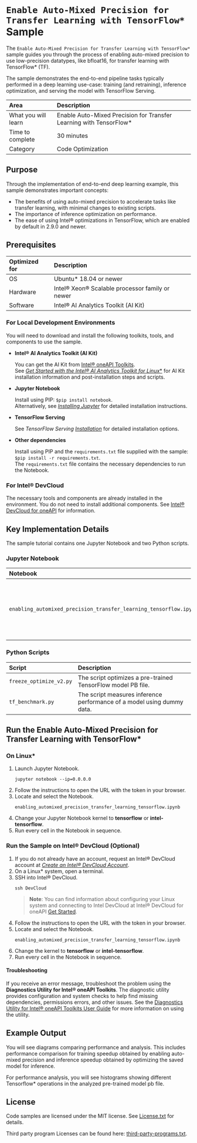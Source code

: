 # `Enable Auto-Mixed Precision for Transfer Learning with TensorFlow*` Sample

The `Enable Auto-Mixed Precision for Transfer Learning with TensorFlow*` sample guides you through the process of enabling auto-mixed precision to use low-precision datatypes, like bfloat16, for transfer learning with TensorFlow* (TF).

The sample demonstrates the end-to-end pipeline tasks typically performed in a deep learning use-case: training (and retraining), inference optimization, and serving the model with TensorFlow Serving.

| Area                    | Description
|:---                     |:---
| What you will learn     | Enable Auto-Mixed Precision for Transfer Learning with TensorFlow*
| Time to complete        | 30 minutes
| Category                | Code Optimization

## Purpose

Through the implementation of end-to-end deep learning example, this sample demonstrates important concepts:
- The benefits of using auto-mixed precision to accelerate tasks like transfer learning, with minimal changes to existing scripts.
- The importance of inference optimization on performance.
- The ease of using Intel® optimizations in TensorFlow, which are enabled by default in 2.9.0 and newer.

## Prerequisites

| Optimized for                     | Description
|:---                               |:---
| OS                                | Ubuntu* 18.04 or newer
| Hardware                          | Intel® Xeon® Scalable processor family or newer
| Software                          | Intel® AI Analytics Toolkit (AI Kit)

### For Local Development Environments

You will need to download and install the following toolkits, tools, and components to use the sample.

- **Intel® AI Analytics Toolkit (AI Kit)**

  You can get the AI Kit from [Intel® oneAPI Toolkits](https://www.intel.com/content/www/us/en/developer/tools/oneapi/toolkits.html#analytics-kit). <br> See [*Get Started with the Intel® AI Analytics Toolkit for Linux**](https://www.intel.com/content/www/us/en/develop/documentation/get-started-with-ai-linux) for AI Kit installation information and post-installation steps and scripts.

- **Jupyter Notebook**

  Install using PIP: `$pip install notebook`. <br> Alternatively, see [*Installing Jupyter*](https://jupyter.org/install) for detailed installation instructions.

- **TensorFlow Serving**

  See *TensorFlow Serving* [*Installation*](https://www.tensorflow.org/tfx/serving/setup) for detailed installation options.

- **Other dependencies**

  Install using PIP and the `requirements.txt` file supplied with the sample: `$pip install -r requirements.txt`. <br> The `requirements.txt` file contains the necessary dependencies to run the Notebook.

### For Intel® DevCloud

The necessary tools and components are already installed in the environment. You do not need to install additional components. See [Intel® DevCloud for oneAPI](https://devcloud.intel.com/oneapi/get_started/) for information.

## Key Implementation Details

The sample tutorial contains one Jupyter Notebook and two Python scripts.

### Jupyter Notebook

| Notebook                                                         | Description
|:---                                                              |:---
|`enabling_automixed_precision_transfer_learning_tensorflow.ipynb` | Enabling Auto-Mixed Precision for Transfer Learning with TensorFlow

### Python Scripts

| Script                   | Description
|:---                      |:---
|`freeze_optimize_v2.py`   |The script optimizes a pre-trained TensorFlow model PB file.
|`tf_benchmark.py`         |The script measures inference performance of a model using dummy data.

## Run the Enable Auto-Mixed Precision for Transfer Learning with TensorFlow* 

### On Linux*

1. Launch Jupyter Notebook.
   ```
   jupyter notebook --ip=0.0.0.0
   ```
2. Follow the instructions to open the URL with the token in your browser.
3. Locate and select the Notebook.
   ```
   enabling_automixed_precision_transfer_learning_tensorflow.ipynb
   ````
4. Change your Jupyter Notebook kernel to **tensorflow** or **intel-tensorflow**.
5. Run every cell in the Notebook in sequence.


### Run the Sample on Intel® DevCloud (Optional)

1. If you do not already have an account, request an Intel® DevCloud account at [*Create an Intel® DevCloud Account*](https://intelsoftwaresites.secure.force.com/DevCloud/oneapi).
2. On a Linux* system, open a terminal.
3. SSH into Intel® DevCloud.
   ```
   ssh DevCloud
   ```
   > **Note**: You can find information about configuring your Linux system and connecting to Intel DevCloud at Intel® DevCloud for oneAPI [Get Started](https://devcloud.intel.com/oneapi/get_started).
4. Follow the instructions to open the URL with the token in your browser.
5. Locate and select the Notebook.
   ```
   enabling_automixed_precision_transfer_learning_tensorflow.ipynb
   ````
6. Change the kernel to **tensorflow** or **intel-tensorflow**.
7. Run every cell in the Notebook in sequence.


#### Troubleshooting

If you receive an error message, troubleshoot the problem using the **Diagnostics Utility for Intel® oneAPI Toolkits**. The diagnostic utility provides configuration and system checks to help find missing dependencies, permissions errors, and other issues. See the [Diagnostics Utility for Intel® oneAPI Toolkits User Guide](https://www.intel.com/content/www/us/en/develop/documentation/diagnostic-utility-user-guide/top.html) for more information on using the utility.


## Example Output

You will see diagrams comparing performance and analysis. This includes performance comparison for training speedup obtained by enabling auto-mixed precision and inference speedup obtained by optimizing the saved model for inference.

For performance analysis, you will see histograms showing different Tensorflow* operations in the analyzed pre-trained model pb file.

## License

Code samples are licensed under the MIT license. See
[License.txt](https://github.com/oneapi-src/oneAPI-samples/blob/master/License.txt) for details.

Third party program Licenses can be found here: [third-party-programs.txt](https://github.com/oneapi-src/oneAPI-samples/blob/master/third-party-programs.txt).
